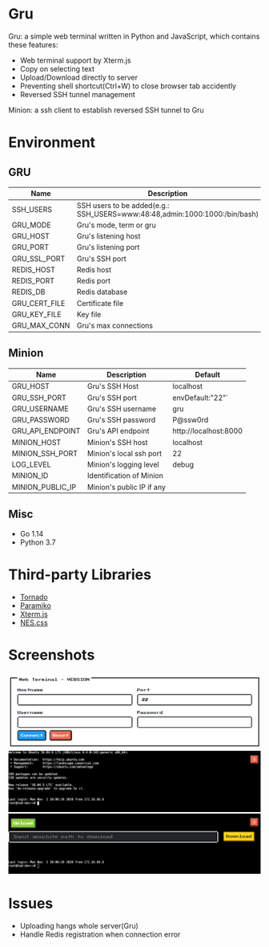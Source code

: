 # Gru 
Gru: a simple web terminal written in Python and JavaScript, which contains these features:

* Web terminal support by Xterm.js
* Copy on selecting text
* Upload/Download directly to server
* Preventing shell shortcut(Ctrl+W) to close browser tab accidently
* Reversed SSH tunnel management

Minion: a ssh client to establish reversed SSH tunnel to Gru

# Environment
## GRU
Name | Description | Default
 --- | --- | --- 
SSH_USERS | SSH users to be added(e.g.: SSH_USERS=www:48:48,admin:1000:1000:/bin/bash)| 
GRU_MODE | Gru's mode, term or gru | term
GRU_HOST | Gru's listening host | 0.0.0.0
GRU_PORT | Gru's listening port | 8000
GRU_SSL_PORT | Gru's SSH port | 4433
REDIS_HOST | Redis host | localhost
REDIS_PORT | Redis port | 6379
REDIS_DB | Redis database | 0
GRU_CERT_FILE | Certificate file | ./ssl.crt
GRU_KEY_FILE | Key file | ./ssl.key
GRU_MAX_CONN | Gru's max connections | 20

## Minion
Name | Description | Default
--- | --- | --- 
GRU_HOST | Gru's SSH Host | localhost
GRU_SSH_PORT | Gru's SSH port | envDefault:"22"`
GRU_USERNAME | Gru's SSH username | gru
GRU_PASSWORD | Gru's SSH password | P@ssw0rd
GRU_API_ENDPOINT | Gru's API endpoint | http://localhost:8000
MINION_HOST | Minion's SSH host | localhost
MINION_SSH_PORT | Minion's local ssh port | 22
LOG_LEVEL | Minion's logging level | debug
MINION_ID | Identification of Minion |
MINION_PUBLIC_IP | Minion's public IP if any |
## Misc
* Go 1.14
* Python 3.7


# Third-party Libraries

* [Tornado](https://github.com/tornadoweb/tornado)
* [Paramiko](https://github.com/paramiko/paramiko)
* [Xterm.js](https://github.com/xtermjs/xterm.js/)
* [NES.css](https://github.com/nostalgic-css/NES.css/)

# Screenshots
![screenshot-0](pics/screenshot-0.png)
![screenshot-1](pics/screenshot-1.png)
![screenshot-2](pics/screenshot-2.png)

# Issues
* Uploading hangs whole server(Gru)
* Handle Redis registration when connection error


